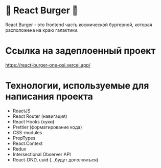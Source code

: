 # 🍔 React Burger 🍔

React Burger - это frontend часть космической бургерной, которая расположена на краю галактики.

# Ссылка на задеплоенный проект

https://react-burger-one-psi.vercel.app/

# Технологии, используемые для написания проекта

- ReactJS
- React Router (навигация)
- React Hooks (хуки)
- Prettier (форматирование кода)
- CSS-modules
- PropTypes
- React.Context
- Redux
- Intersectional Observer API
- React-DND, uuid
  (...будут дополняться)
